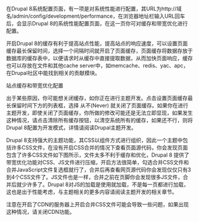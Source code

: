 在Drupal 8系统配置页面，有一项是对系统性能进行配置，其URL为http://域名/admin/config/development/performance，在浏览器地址栏输入URL回车后，会显示Drupal 8的系统性能配置页面，在这一页你可对缓存和带宽优化进行配置。

开启Drupal 8的缓存有利于提高站点性能，提高站点的响应速度，可以设置页面缓存最长保留时间，选择一个间隔时间就开启了页面缓存，页面缓存将数据存放于数据库的缓存表中，以便请求时从缓存中直接提取数据，从而加快页面响应，缓存也可以存放在文件和其他cache server中，如memcache、redis、yac、apc，在Drupal社区中能找到相关的贡献模块。

站点缓存和带宽优化配置

出于某些原因，你可能想关闭缓存，如你正在进行主题开发。点击设置页面缓存最长保留时间下方的列表框，选择 从不(Never) 就关闭了页面缓存。如果你在进行主题开发，即使关闭了页面缓存，你所做的修改可能还是无法立即显现，如果发生这种情况，请点击清除所有缓存按钮，以清空系统所有的缓存，如果还不行，则将Drupal 8配置为开发模式，详情请阅读Drupal主题开发。

Drupal 8支持强大的主题功能，其CSS以组件方式进行组织，因此一个主题中包括许多CSS文件，在没有开启CSS合并的情况下查看页面源代码，你会发现页面包含了许多CSS文件如下图所示，文件太多不利于缓存和优化，Drupal 8 提供了带宽优化功能对CSS、JS文件进行压缩，开启方法很简单，勾选合并CSS文件和合并JavaScript文件复选框就行了，合并后再查看网页源代码你会发现仅仅只有3到4个CSS文件了。JS文件也是一样，合并之前在页脚你会发现很多JS文件，合并后就少许多了。Drupal 8对JS的加载是使用就加载，不是每一页都进行加载，这也是出于性能考虑，与主题相关的更多内容请阅读主题开发的相关章节。

注意在开启了CDN的服务器上开启合并CSS文件可能会导致一些问题，如果出现这种情况，请关闭CDN功能。